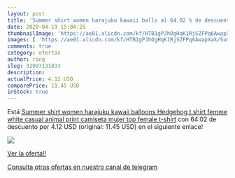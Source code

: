 ```yaml
---
layout: post
title: 'Summer shirt women harajuku kawaii ballo al 64.02 % de descuento'
date: 2020-04-19 15:04:25
thumbnailImage: 'https://ae01.alicdn.com/kf/HTB1gPJhOgHqK1RjSZFPq6AwapXak/Summer-shirt-women-harajuku-kawaii-balloons-Hedgehog-t-shirt-femme-white-casual-animal-print-camiseta-mujer.jpg_350x350._SL200_.jpg'
images: [ 'https://ae01.alicdn.com/kf/HTB1gPJhOgHqK1RjSZFPq6AwapXak/Summer-shirt-women-harajuku-kawaii-balloons-Hedgehog-t-shirt-femme-white-casual-animal-print-camiseta-mujer.jpg_350x350._SL200_.jpg' ]
comments: true
category: ofertas
author: ring
slug: 32997131833
description:
actualPrice: 4.12 USD
comparePrice: 11.45 USD
inStock: true
---
```


Está [Summer shirt women harajuku kawaii balloons Hedgehog t shirt femme white casual animal print camiseta mujer top female t-shirt](https://www.amazon.com/dp/32997131833/?tag=redken08-20) con 64.02 de descuento por 4.12 USD (original: 11.45 USD) en el siguiente enlace!

[![](https://ae01.alicdn.com/kf/HTB1gPJhOgHqK1RjSZFPq6AwapXak/Summer-shirt-women-harajuku-kawaii-balloons-Hedgehog-t-shirt-femme-white-casual-animal-print-camiseta-mujer.jpg_350x350._SL200_.jpg)](https://www.amazon.com/dp/32997131833/?tag=redken08-20)

[Ver la oferta!!](https://www.amazon.com/dp/32997131833/?tag=redken08-20)

[Consulta otras ofertas en nuestro canal de telegram](https://t.me/s/ofertas25)
